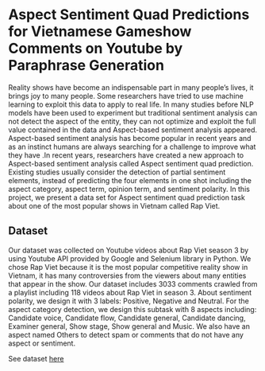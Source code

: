 # Aspect Sentiment Quad Predictions for Vietnamese Gameshow Comments on Youtube by Paraphrase Generation
Reality shows have become an indispensable part in many people’s lives, it brings joy to many people. Some researchers have tried to use machine learning to exploit this data to apply to real life. In many studies before NLP models have been used to experiment but traditional sentiment analysis can not detect the aspect of the entity, they can not optimize and exploit the full value contained in the data and Aspect-based sentiment analysis appeared. Aspect-based sentiment analysis has become popular in recent years and as an instinct humans are always searching for a challenge to improve what they have .In recent years, researchers have created a new approach to Aspect-based sentiment analysis called Aspect sentiment quad prediction. Existing studies usually consider the detection of partial sentiment elements, instead of predicting the four elements in one shot including the aspect category, aspect term, opinion term, and sentiment polarity. In this project, we present a data set for Aspect sentiment quad prediction task about one of the most popular shows in Vietnam called Rap Viet.

## Dataset
Our dataset was collected on Youtube videos about Rap Viet season 3 by using Youtube API provided by Google and Selenium library in Python. We chose Rap Viet because it is the most popular competitive reality show in Vietnam, it has many controversies from the viewers about many entities that appear in the show. Our dataset includes 3033 comments crawled from a playlist including 118 videos about Rap Viet in season 3. About sentiment polarity, we design it with 3 labels: Positive, Negative and Neutral. For the aspect category detection, we design this subtask with 8 aspects including: Candidate voice, Candidate flow, Candidate general, Candidate dancing, Examiner general, Show stage, Show general and Music. We also have an aspect named Others to detect spam or comments that do not have any aspect or sentiment.

See dataset [here](https://www.kaggle.com/datasets/cthng123/as-quad-predictions-vietnamese-dataset) 
